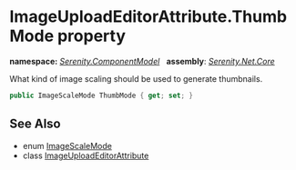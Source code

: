 # ImageUploadEditorAttribute.ThumbMode property
**namespace:** *[Serenity.ComponentModel](../../README.md#serenity.componentmodel-namespace)*   **assembly**: *[Serenity.Net.Core](../../README.md)*

What kind of image scaling should be used to generate thumbnails.

```csharp
public ImageScaleMode ThumbMode { get; set; }
```

## See Also

* enum [ImageScaleMode](../../Serenity.Web/ImageScaleMode.md)
* class [ImageUploadEditorAttribute](../ImageUploadEditorAttribute.md)